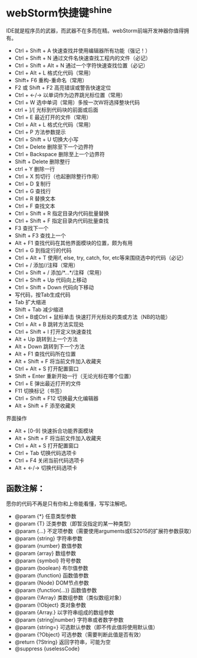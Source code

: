 # webStorm快捷键<sup>shine</sup>

IDE就是程序员的武器，而武器不在多而在精。webStorm前端开发神器你值得拥有。

- Ctrl + Shift + A	快速查找并使用编辑器所有功能（强记！）
- Ctrl + Shift + N 	通过文件名快速查找工程内的文件（必记）
- Ctrl + Shift + Alt + N 	通过一个字符快速查找位置（必记）
- Ctrl + Alt + L	格式化代码（常用）
- Shift+ F6         重构-重命名（常用）
- F2 或 Shift + F2 	高亮错误或警告快速定位
- Ctrl + ←/→      以单词作为边界跳光标位置（常用）
- Ctrl + W 		    选中单词（常用）多按一次W将选择整块代码
- ctrl + ]/[ 	    光标到代码块的前面或后面
- Ctrl + E 	        最近打开的文件（常用）
- Ctrl + Alt + L 	格式化代码（常用）
- Ctrl + P 		    方法参数提示
- Ctrl + Shift + U 	切换大小写
- Ctrl + Delete 	删除至下一个边界符
- Ctrl + Backspace 	删除至上一个边界符
- Shift + Delete	删除整行
- ctrl + Y 	删除一行
- Ctrl + X 	剪切行（也起删除整行作用）
- Ctrl + D 	复制行
- Ctrl + G 	查找行
- Ctrl + R 	替换文本
- Ctrl + F 	查找文本
- Ctrl + Shift + R 	指定目录内代码批量替换
- Ctrl + Shift + F 	指定目录内代码批量查找
- F3 		    查找下一个
- Shift + F3 	查找上一个
- Alt + F1 	    查找代码在其他界面模块的位置，颇为有用
- Ctrl + G 	    到指定行的代码
- Ctrl + Alt + T  	使用if, else, try, catch, for, etc等来围绕选中的代码（必记）
- Ctrl + /          添加//注释（常用）
- Ctrl + Shift + / 	添加/\*…\*/注释（常用）
- Ctrl + Shift + Up 	代码向上移动
- Ctrl + Shift + Down 	代码向下移动
- 写代码，按Tab生成代码
- Tab 	        扩大缩进
- Shift + Tab 	减少缩进
- Ctrl + B或Ctrl + 鼠标单击 	快速打开光标处的类或方法（NB的功能）
- Ctrl + Alt + B    跳转方法实现处
- Ctrl + Shift + I 	打开定义快速查找
- Alt + Up 	    跳转到上一个方法
- Alt + Down 	跳转到下一个方法
- Alt + F1 	    查找代码所在位置
- Alt + Shift + F 	将当前文件加入收藏夹
- Ctrl + Alt + S 	打开配置窗口
- Shift + Enter 	重新开始一行（无论光标在哪个位置）
- Ctrl + E 	        弹出最近打开的文件
- F11 	            切换标记（书签）
- Ctrl + Shift + F12 	切换最大化编辑器
- Alt + Shift + F 	    添至收藏夹

界面操作
- Alt + \[0-9\] 	快速拆合功能界面模块
- Alt + Shift + F 	将当前文件加入收藏夹
- Ctrl + Alt + S 	打开配置窗口
- Ctrl + Tab 	切换代码选项卡
- Ctrl + F4 	关闭当前代码选项卡
- Alt + ←/→ 	切换代码选项卡

## 函数注解：

愿你的代码不再是只有你和上帝能看懂，写写注解吧。
- @param {*}        任意类型参数
- @param {T}        泛类参数（即暂没指定的某一种类型）
- @param {...}      不定项参数（需要使用arguments或ES2015的扩展符参数获取）
- @param {string}   字符串参数
- @param {number}   数值参数
- @param {array}    数组参数
- @param {symbol}   符号参数
- @param {boolean}  布尔值参数
- @param {function} 函数值参数
- @param {Node}     DOM节点参数
- @param {function(...)}    函数值参数
- @param {!Array}    类数组参数（类似数组对象）
- @param {!Object}   类对象参数
- @param {Array.<string>}   以字符串组成的数组参数
- @param {string|number}    字符串或者数字参数
- @param {string=}    可选默认参数（即不传此值将使用默认值）
- @param {?Object}    可选参数（需要判断此值是否有效）
- @return {?String}   返回字符串，可能为空
- @suppress {uselessCode}